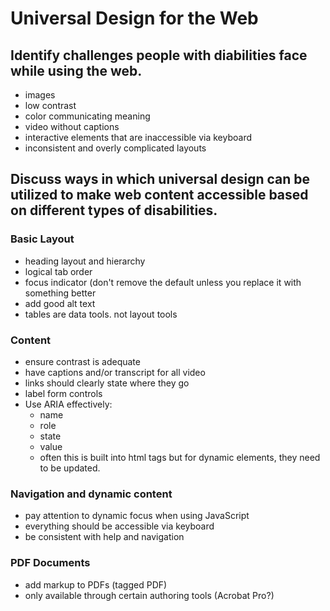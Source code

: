 # Universal Design for the Web

## Identify challenges people with diabilities face while using the web.

- images
- low contrast
- color communicating meaning
- video without captions
- interactive elements that are inaccessible via keyboard
- inconsistent and overly complicated layouts

## Discuss ways in which universal design can be utilized to make web content accessible based on different types of disabilities.

### Basic Layout

- heading layout and hierarchy
- logical tab order
- focus indicator (don't remove the default unless you replace it with something better
- add good alt text
- tables are data tools. not layout tools

### Content

- ensure contrast is adequate
- have captions and/or transcript for all video
- links should clearly state where they go
- label form controls
- Use ARIA effectively:
	- name
	- role
	- state
	- value
	- often this is built into html tags but for dynamic elements, they need to be updated.

### Navigation and dynamic content

- pay attention to dynamic focus when using JavaScript
- everything should be accessible via keyboard
- be consistent with help and navigation

### PDF Documents

- add markup to PDFs (tagged PDF)
- only available through certain authoring tools (Acrobat Pro?)

